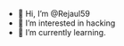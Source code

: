 - 👋 Hi, I’m @Rejaul59
- 👀 I’m interested in hacking
- 🌱 I’m currently learning.

<!---
Rejaul59/Rejaul59 is a ✨ special ✨ repository because its `README.md` (this file) appears on your GitHub profile.
You can click the Preview link to take a look at your changes.
--->

